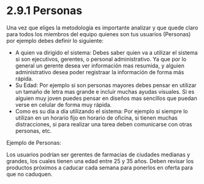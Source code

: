 # 2.9.1 Personas

Una vez que eliges la metodología es importante analizar y que quede claro para todos los miembros del equipo quienes son tus usuarios (Personas) por ejemplo debes definir lo siguiente:

* A quien va dirigido el sistema: Debes saber quien va a utilizar el sistema si son ejecutivos, gerentes, o personal administrativo. Ya que por lo general un gerente desea ver información mas resumida, y alguien administrativo desea poder registraar la información de forma más rápida.
* Su Edad: Por ejemplo si son personas mayores debes  pensar en utilizar un tamaño de letra mas grande e incluir muchas ayudas visuales.  Si es alguien muy joven puedes pensar en diseños mas sencillos que puedan verse en celular de forma muy rápida.
* Como es su día a día utilizando el sistema: Por ejemplo si siempre lo utilizan en un horario fijo en horario de oficina, si tienen muchas distracciones, si para realizar una tarea deben comunicarse con otras personas, etc.&#x20;

Ejemplo de Personas:

Los usuarios podrían ser gerentes de farmacias de ciudades medianas y grandes, los cuales tienen una edad entre 25 y 35 años. Deben revisar los productos próximos a caducar cada semana para ponerlos en oferta para que no caduquen.
